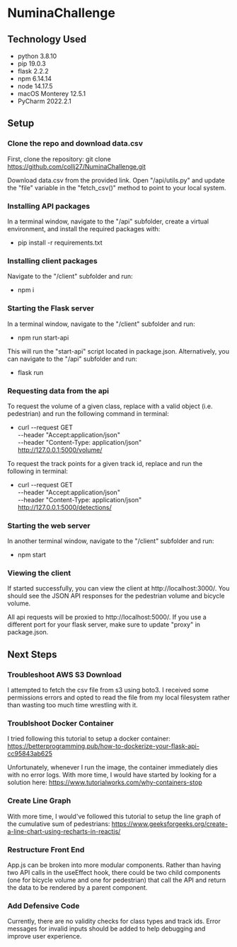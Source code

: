 # NuminaChallenge

## Technology Used
- python 3.8.10
- pip 19.0.3 
- flask 2.2.2
- npm 6.14.14
- node 14.17.5
- macOS Monterey 12.5.1
- PyCharm 2022.2.1 

## Setup

### Clone the repo and download data.csv
First, clone the repository: git clone https://github.com/collj27/NuminaChallenge.git

Download data.csv from the provided link. Open "/api/utils.py" and update the "file" variable in the "fetch_csv()" method to point to your local system.

### Installing API packages
In a terminal window, navigate to the "/api" subfolder, create a virtual environment, and install the required packages with:
 - pip install -r requirements.txt

### Installing client packages
Navigate to the "/client" subfolder and run:
- npm i
 
### Starting the Flask server

In a terminal window, navigate to the "/client" subfolder and run:
-  npm run start-api

This will run the "start-api" script located in package.json. Alternatively, you can navigate to the "/api" subfolder and run:
- flask run

### Requesting data from the api

To request the volume of a given class, replace <class> with a valid object (i.e. pedestrian) and run the following command in terminal:
 
- curl --request GET \
--header "Accept:application/json" \
--header "Content-Type: application/json" \
http://127.0.0.1:5000/volume/<class>

To request the track points for a given track id, replace <trackid> and run the following in terminal:
- curl --request GET \
--header "Accept:application/json" \
--header "Content-Type: application/json" \
http://127.0.0.1:5000/detections/<trackid>

### Starting the web server

In another terminal window, navigate to the "/client" subfolder and run:
- npm start

### Viewing the client

If started successfully, you can view the client at http://localhost:3000/. You should see the JSON API responses for the pedestrian volume and bicycle volume.

All api requests will be proxied to http://localhost:5000/. If you use a different port for your flask server, make sure to update "proxy" in package.json.


## Next Steps


### Troubleshoot AWS S3 Download

I attempted to fetch the csv file from s3 using boto3. I received some permissions errors and opted to read the file from my local filesystem rather than wasting too much time wrestling with it.

### Troublshoot Docker Container

I tried following this tutorial to setup a docker container: https://betterprogramming.pub/how-to-dockerize-your-flask-api-cc95843ab625

Unfortunately, whenever I run the image, the container immediately dies with no error logs. With more time, I would have started by looking for a solution here: https://www.tutorialworks.com/why-containers-stop

### Create Line Graph
With more time, I would've followed this tutorial to setup the line graph of the cumulative sum of pedestrians: https://www.geeksforgeeks.org/create-a-line-chart-using-recharts-in-reactjs/
 
 
### Restructure Front End
 
App.js can be broken into more modular components. Rather than having two API calls in the useEffect hook, there could be two child components (one for bicycle volume and one for pedestrian) that call the API and return the data to be rendered by a parent component.
 
### Add Defensive Code
 
Currently, there are no validity checks for class types and track ids. Error messages for invalid inputs should be added to help debugging and improve user experience. 
 
